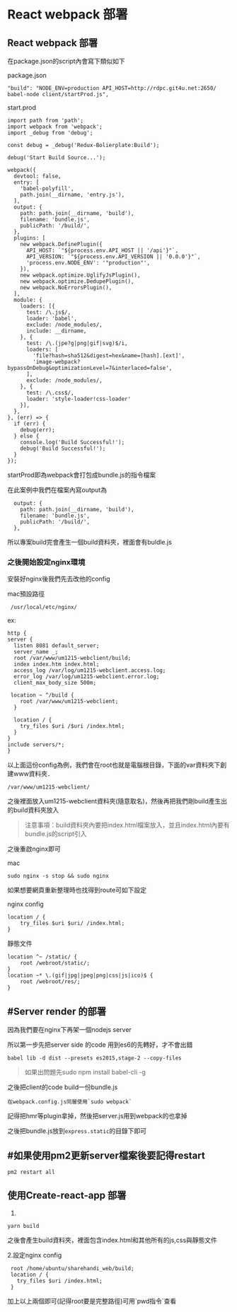 # React webpack 部署

## React webpack 部署

在package.json的script內會寫下類似如下

package.json

```text
"build": "NODE_ENV=production API_HOST=http://rdpc.git4u.net:2650/ babel-node client/startProd.js",
```

start.prod

```text
import path from 'path';
import webpack from 'webpack';
import _debug from 'debug';

const debug = _debug('Redux-Bolierplate:Build');

debug('Start Build Source...');

webpack({
  devtool: false,
  entry: [
    'babel-polyfill',
    path.join(__dirname, 'entry.js'),
  ],
  output: {
    path: path.join(__dirname, 'build'),
    filename: 'bundle.js',
    publicPath: '/build/',
  },
  plugins: [
    new webpack.DefinePlugin({
      API_HOST: `"${process.env.API_HOST || '/api'}"`,
      API_VERSION: `"${process.env.API_VERSION || '0.0.0'}"`,
      'process.env.NODE_ENV': '"production"',
    }),
    new webpack.optimize.UglifyJsPlugin(),
    new webpack.optimize.DedupePlugin(),
    new webpack.NoErrorsPlugin(),
  ],
  module: {
    loaders: [{
      test: /\.js$/,
      loader: 'babel',
      exclude: /node_modules/,
      include: __dirname,
    }, {
      test: /\.(jpe?g|png|gif|svg)$/i,
      loaders: [
        'file?hash=sha512&digest=hex&name=[hash].[ext]',
        'image-webpack?bypassOnDebug&optimizationLevel=7&interlaced=false',
      ],
      exclude: /node_modules/,
    }, {
      test: /\.css$/,
      loader: 'style-loader!css-loader'
    }],
  },
}, (err) => {
  if (err) {
    debug(err);
  } else {
    console.log('Build Successful!');
    debug('Build Successful!');
  }
});
```

startProd即為webpack會打包成bundle.js的指令檔案

在此案例中我們在檔案內寫output為

```text
  output: {
    path: path.join(__dirname, 'build'),
    filename: 'bundle.js',
    publicPath: '/build/',
  },
```

所以專案build完會產生一個build資料夾，裡面會有buldle.js

### 之後開始設定nginx環境

安裝好nginx後我們先去改他的config

mac預設路徑

```text
 /usr/local/etc/nginx/
```

ex:

```text
http {
server {
  listen 8081 default_server;
  server_name _;
  root /var/www/um1215-webclient/build;
  index index.htm index.html;
  access_log /var/log/um1215-webclient.access.log;
  error_log /var/log/um1215-webclient.error.log;
  client_max_body_size 500m;

 location ~ ^/build {
    root /var/www/um1215-webclient;
  }

  location / {
    try_files $uri /$uri /index.html;
  }
}
include servers/*;
}
```

以上面這份config為例，我們會在root也就是電腦根目錄，下面的var資料夾下創建www資料夾．

```text
/var/www/um1215-webclient/
```

之後裡面放入um1215-webclient資料夾\(隨意取名\)，然後再把我們剛build產生出的build資料夾放入

> 注意事項：build資料夾內要把index.html檔案放入，並且index.html內要有bundle.js的script引入

之後重啟nginx即可

mac

```text
sudo nginx -s stop && sudo nginx
```

如果想要網頁重新整理時也找得到route可如下設定

nginx config

```text
location / {
    try_files $uri $uri/ /index.html;
}
```

靜態文件

```text
location ^~ /static/ {
    root /webroot/static/;
}
location ~* \.(gif|jpg|jpeg|png|css|js|ico)$ {
    root /webroot/res/;
}
```

## \#Server render 的部署

因為我們要在nginx下再架一個nodejs server

所以第一步先把server side 的code 用到es6的先轉好，才不會出錯

`babel lib -d dist --presets es2015,stage-2 --copy-files`

> 如果出問題先sudo npm install babel-cli -g

之後把client的code build一份bundle.js

```text
在webpack.config.js同層使用`sudo webpack`
```

記得把hmr等plugin拿掉，然後把server.js用到webpack的也拿掉

之後把bundle.js放到`express.static`的目錄下即可

## \#如果使用pm2更新server檔案後要記得restart

```text
pm2 restart all
```

## 使用Create-react-app 部署

1.

```text
yarn build
```

之後會產生build資料夾，裡面包含index.html和其他所有的js,css與靜態文件

2.設定nginx config

```text
 root /home/ubuntu/sharehandi_web/build;
 location / {
   try_files $uri /index.html;
 }
```

加上以上兩個即可\(記得root要是完整路徑\)可用\`pwd指令\`查看

